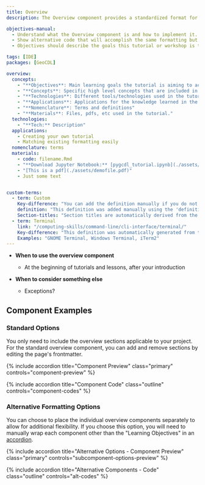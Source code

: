 ```yaml
---
title: Overview
description: The Overview component provides a standardized format for the beginning of your tutorial or lesson.

objectives-manual: 
  - Understand what the Overview component is and how to implement it.
  - Show alternative code that will accomplish the same formatting but allow further flexibility.
  - Objectives should describe the goals this tutorial or workshop is trying to accomplish.

tags: [IDE]
packages: [GeoCDL]

overview:
  concepts:
    - "**Objectives**: Main learning goals the tutorial is aiming to accomplish. Limit to 3 or 4."
    - "**Concepts**: Specific high level concepts that are included in the tutorial"
    - "**Technologies**: Different tools/technologies used in the tutorial."
    - "**Applications**: Applications for the knowledge learned in the tutorial"
    - "**Nomenclature**: Terms and definitions"
    - "**Materials**: Files, pdfs, etc used in the tutorial."
  technologies:
    - "**Tech:** Description"
  applications:
    - Creating your own tutorial
    - Matching existing formatting easily
  nomenclature: terms
  materials:
    - code: filename.Rmd
    - "**Download Jupyter Notebook:** [pygcdl_tutorial.ipynb](./assets/pygcdl_tutorial.ipynb)"
    - "[This is a pdf](./assets/demofile.pdf)"
    - Just some text


custom-terms:
  - term: Custom
    Key-difference: "You can add the definition manually if you do not want to include it in the glossary for some reason." 
    definition: "This definition was added manually using the 'definition' variable" 
    Section-titles: "Section titles are automatically derived from the variable names"
  - term: Terminal
    link: "/computing-skills/command-line/cli-interface/terminal/"
    Key-difference: "This definition was automatically generated from the glossary." 
    Examples: "GNOME Terminal, Windows Terminal, iTerm2"
---
```


*  **When to use the overview component**
    * At the beginning of tutorials and lessons, after your introduction

*  **When to consider something else**
    * Exceptions?

## Component Examples

### Standard Options

You only need to include the overview sections applicable to your project.  For the standard overview component, you can add and remove sections by editing the page's frontmatter.

<div class="usa-accordion" >

{% include accordion title="Component Preview" class="primary" controls="component-preview" %}
<div id="component-preview" class="accordion_content" markdown="1" hidden> 

#### Overview

Introduce your tutorial or lesson with a short paragraph to give the reader context to what they are looking at.  Then provide the overview component.

<div class="usa-summary-box margin-bottom-2">
<div class="usa-summary-box__body">
<h3 class="usa-summary-box__heading rm-a">
Learning Objectives
</h3>
<div class="usa-summary-box__text" markdown="1">

  * Understand what the Overview component is and how to implement it.
  * Show alternative code that will accomplish the same formatting but allow further flexibility.
  * Objectives should describe the goals this tutorial or workshop is trying to accomplish.

</div>
</div>
</div>

{% include overview %}

</div>



{% include accordion title="Component Code" class="outline" controls="component-codes" %}
<div id="component-codes" class="accordion_content" markdown="1" hidden> 

```
{% raw %}---
title: Overview
## other frontmatter variables here
## everything below is used in the overview component

objectives: 
  - Understand what the Overview component is and how to implement it.
  - Show alternative code that will accomplish the same formatting but allow further flexibility.
  - Objectives should describe the goals this tutorial or workshop is trying to accomplish.

tags: [IDE]
packages: [GeoCDL]

overview:
  concepts:
    - "**Objectives**: Main learning goals the tutorial is aiming to accomplish. Limit to 3 or 4."
    - "**Concepts**: Specific high level concepts that are included in the tutorial"
    - "**Technologies**: Different tools/technologies used in the tutorial."
    - "**Applications**: Applications for the knowledge learned in the tutorial"
    - "**Nomenclature**: Terms and definitions"
    - "**Materials**: Files, pdfs, etc used in the tutorial."
  technologies:
    - "**Tech:** Description"
  applications:
    - Creating your own tutorial
    - Matching existing formatting easily
  nomenclature: terms
  materials:
    - code: filename.Rmd
    - "**Download Jupyter Notebook:** [pygcdl_tutorial.ipynb](./assets/pygcdl_tutorial.ipynb)"
    - "[This is a pdf](./assets/demofile.pdf)"
    - Just some text
---

## Overview

Introduce your tutorial or lesson with a short paragraph to give the reader context to what they are looking at.  Then provide the overview component.

{% include overview %}{% endraw %}

```

</div>
</div>

### Alternative Formatting Options

You can choose to place the individual overview components separately to allow for additional flexibility. If you choose this option, you will need to manually wrap each component other than the "Learning Objectives" in an [accordion](/contribute/components/accordion).

<div class="usa-accordion" >

{% include accordion title="Alternative Options - Component Preview" class="primary" controls="subcomponent-options-preview" %}
<div id="subcomponent-options-preview" class="accordion_content" markdown="1" hidden> 

<div class="usa-summary-box margin-bottom-2">
<div class="usa-summary-box__body">
<h3 class="usa-summary-box__heading rm-a">
Learning Objectives
</h3>
<div class="usa-summary-box__text" markdown="1">

  * Understand what the Overview component is and how to implement it.
  * Show alternative code that will accomplish the same formatting but allow further flexibility.
  * Objectives should describe the goals this tutorial or workshop is trying to accomplish.

</div>
</div>
</div>

<div class="usa-accordion" >

{% include accordion title="Concepts, Technology, or Applications Options" class="secondary" controls="list-components" rm-a=true %}
<div id="list-components" class="accordion_content" markdown="1" hidden> 

  *  **Objectives**: Main learning goals the tutorial is aiming to accomplish. Limit to 3 or 4.
  *  **Concepts**: Specific high level concepts that are included in the tutorial
  *  **Technologies**: Different tools/technologies used in the tutorial.
  *  **Applications**: Applications for the knowledge learned in the tutorial
  *  **Nomenclature**: Terms and definitions
  *  **Materials**: Files, pdfs, etc used in the tutorial.

</div>



{% include accordion title="Nomenclature Options" class="secondary" controls="terms-options" rm-a=true %}
<div id="terms-options" class="accordion_content" hidden> 
<ul class="usa-content-list">
<li markdown='1'>

#### Basic terms component

{% include terms %}

</li>
<li markdown='1'>

#### Custom terms component using variable names as column names.

<ul class="usa-collection collection" markdown='1'>

  {% include terms terms="custom-terms" %}

</ul>

</li>
</ul>
</div>

{% include accordion title="Materials Options" class="secondary" controls="mat-components" rm-a=true %}
<div id="mat-components" class="accordion_content" hidden> 
<ul class="usa-content-list">
<li markdown='1'>

#### Basic list

* [File name](filepath.pdf)
* **Download Jupyter Notebook**: [pygcdl_tutorial.ipynb](./assets/pygcdl_tutorial.ipynb)

</li>
<li markdown='1'>

#### R markdown file

{% include layout/setup/rmd file='GRWG22_GeoCDL.Rmd' %}

</li>
<li markdown='1'>

#### Materials Function

<ul class="usa-list" markdown="1">

{% for _m in page.overview.materials %}
{% include materials material=_m size=0 %}
{% endfor %}

</ul>

</li>
<li markdown='1'>

#### Packages component

{% include packages %}

</li>
</ul>
</div>

</div>
</div>

{% include accordion title="Alternative Components - Code" class="outline" controls="alt-codes" %}
<div id="alt-codes" class="accordion_content" hidden> 
<ul class="usa-content-list">
<li markdown='1'>

#### Objectives

```{% raw %}
{% include objectives content="  * Understand what the Overview component is and how to implement it.
  * Show alternative code that will accomplish the same formatting but allow further flexibility.
  * Objectives should describe the goals this tutorial or workshop is trying to accomplish." %}{% endraw %}
```

</li>
<li markdown='1'>

#### Concepts, Technology, or Applications

```{% raw %}
  *  **Objectives**: Main learning goals the tutorial is aiming to accomplish. Limit to 3 or 4.
  *  **Concepts**: Specific high level concepts that are included in the tutorial
  *  **Technologies**: Different tools/technologies used in the tutorial.
  *  **Applications**: Applications for the knowledge learned in the tutorial
  *  **Nomenclature**: Terms and definitions
  *  **Materials**: Files, pdfs, etc used in the tutorial."
{% endraw %}
```

</li>
<li markdown='1'>

#### Nomenclature

<ul class="usa-list">
<li markdown='1'>

Basic terms component referencing "tags"

```{% raw %}
---
## frontmatter
tags: [IDE]
---
{% include terms %}{% endraw %}
```

</li>
<li markdown='1'>

Basic terms component referencing "terms"

```{% raw %}
---
tags: [IDE]
terms: [IDE, Artificial Intelligence] #including terms variable makes it the default term source
---
{% include terms %}{% endraw %}
```

</li>
<li markdown='1'>

Basic terms component referencing a custom variable

```{% raw %}
---
## frontmatter
specified-frontmatter:
  - term: Custom
    Key-difference: "You can add the definition manually if you do not want to include it in the glossary for some reason." 
    definition: "This definition was added manually using the 'definition' variable" 
    Section-titles: "Section titles are automatically derived from the variable names"
  - term: Terminal
    link: "/computing-skills/command-line/cli-interface/terminal/"
    Key-difference: "This definition was automatically generated from the glossary." 
    Examples: "GNOME Terminal, Windows Terminal, iTerm2"
---

{% include terms terms=specified-frontmatter taglinks="true" %}{% endraw %}
```

</li>
<li markdown='1'>

Custom terms component using variable names as column names.

```{% raw %}
<ul class="usa-collection collection" markdown='1'>

    {% include term term="Custom" Key-difference="You can add the definition manually if you do not want to include it in the glossary for some reason." definition="This definition was added manually using the 'definition' variable" section-titles="Section titles are automatically derived from the variable names" %}
    {% include term term="Terminal" link="/computing-skills/command-line/cli-interface/terminal/" Key-difference="This definition was automatically generated from the glossary." Examples="GNOME Terminal, Windows Terminal, iTerm2" %}

</ul>{% endraw %}
```

</li>
</ul>
</li>
<li markdown='1'>

#### Materials

<ul class="usa-list">
<li markdown='1'>

Basic list

```{% raw %}
* [File name](/assets/filepath.pdf)
* **Download Jupyter Notebook**: [pygcdl_tutorial.ipynb](./assets/pygcdl_tutorial.ipynb)
{% endraw %}```

</li>
<li markdown='1'>

Rmd file

```{% raw %}
{% include layout/setup/rmd file='GRWG22_GeoCDL.Rmd' %}
{% endraw %}```

</li>
<li markdown='1'>

Materials component

```{% raw %}
---
## frontmatter
materials:
  - rmd: filename.Rmd
  - "**Download Jupyter Notebook:** [pygcdl_tutorial.ipynb](./assets/pygcdl_tutorial.ipynb)"
  - "[This is a pdf](./assets/demofile.pdf)"
  - Just some text
---

<ul class="usa-list" markdown="1">

{% for _m in page.materials %}
{% include materials material=_m size=0 %}
{% endfor %}

</ul>
{% endraw %}```

</li>
<li markdown='1'>

Packages component

```{% raw %}
---
## frontmatter
packages: [GeoCDL]
---
{% include packages %}
{% endraw %}```

</li>
</ul>
</li>
</ul>
</div>
</div>